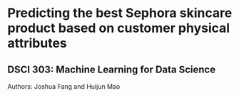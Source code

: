 # Predicting the best Sephora skincare product based on customer physical attributes
## DSCI 303: Machine Learning for Data Science
Authors: Joshua Fang and Huijun Mao
